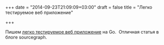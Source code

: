 +++
date = "2014-09-23T21:09:09+03:00"
draft = false
title = "Легко тестируемое веб приложение"

+++

<p>Пишем <a href="https://sourcegraph.com/blog/building-a-testable-webapp">легко тестируемое веб приложение</a> на Go. &nbsp;Отличная статья в блоге&nbsp;sourcegraph.</p>

